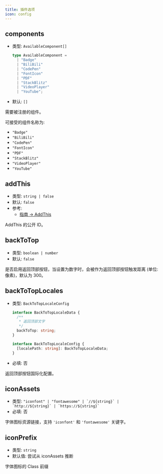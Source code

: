 ```yaml
---
title: 插件选项
icon: config
---
```


## components

- 类型: `AvailableComponent[]`

  ```ts
  type AvailableComponent =
    | "Badge"
    | "BiliBili"
    | "CodePen"
    | "FontIcon"
    | "PDF"
    | "StackBlitz"
    | "VideoPlayer"
    | "YouTube";
  ```

- 默认: `[]`

需要被注册的组件。

可接受的组件名称为:

- `"Badge"`
- `"BiliBili"`
- `"CodePen"`
- `"FontIcon"`
- `"PDF"`
- `"StackBlitz"`
- `"VideoPlayer"`
- `"YouTube"`

## addThis

- 类型: `string | false`
- 默认: `false`
- 参考:
  - [指南 → AddThis](./guide/addthis.md#使用)

AddThis 的公开 ID。

## backToTop

- 类型: `boolean | number`
- 默认: `false`

是否启用返回顶部按钮，当设置为数字时，会被作为返回顶部按钮触发距离 (单位: 像素)，默认为 300。

## backToTopLocales

- 类型: `BackToTopLocaleConfig`

  ```ts
  interface BackToTopLocaleData {
    /**
     * 返回顶部文字
     */
    backToTop: string;
  }

  interface BackToTopLocaleConfig {
    [localePath: string]: BackToTopLocaleData;
  }
  ```

- 必填: 否

返回顶部按钮国际化配置。

## iconAssets

- 类型: `` "iconfont" | "fontawesome" | `//${string}` | `http://${string}` | `https://${string}`  ``
- 必填: 否

字体图标资源链接，支持 `'iconfont'` 和 `'fontawesome'` 关键字。

## iconPrefix

- 类型: `string`
- 默认值: 尝试从 iconAssets 推断

字体图标的 Class 前缀
